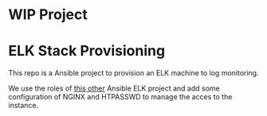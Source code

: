 # WIP Project
# ELK Stack Provisioning

This repo is a Ansible project to provision an ELK machine to log monitoring.

We use the roles of [this other](https://github.com/DanielBerman/ansible-elk-playbook) Ansible ELK project and add some configuration of NGINX and HTPASSWD to manage the acces to the instance.

